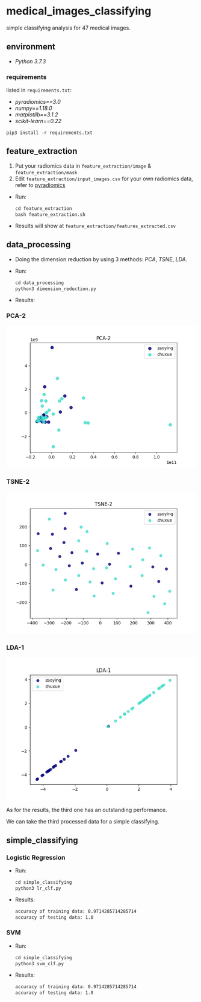 # medical_images_classifying

simple classifying analysis for 47 medical images.

## environment

- *Python 3.7.3*

### requirements

listed in `requirements.txt`:

- *pyradiomics==3.0*
- *numpy==1.18.0*
- *matplotlib==3.1.2*
- *scikit-learn==0.22*

```shell
pip3 install -r requirements.txt
```

## feature_extraction

1. Put your radiomics data in `feature_extraction/image` & `feature_extraction/mask` 
2. Edit `feature_extraction/input_images.csv` for your own radiomics data, refer to [pyradiomics](https://github.com/radiomics/pyradiomics)

- Run:

  ```shell
  cd feature_extraction
  bash feature_extraction.sh
  ```

- Results will show at `feature_extraction/features_extracted.csv`

## data_processing

- Doing the dimension reduction by using 3 methods: *PCA*, *TSNE*, *LDA*.

- Run:

  ```shell
  cd data_processing
  python3 dimension_reduction.py
  ```

- Results:

### PCA-2

![](https://raw.githubusercontent.com/YuYuYuZero/medical_images_classifying/master/data_processing/PCA-2.jpg)

### TSNE-2

![](https://raw.githubusercontent.com/YuYuYuZero/medical_images_classifying/master/data_processing/TSNE-2.jpg)

### LDA-1

![](https://raw.githubusercontent.com/YuYuYuZero/medical_images_classifying/master/data_processing/LDA-1.jpg)

As for the results, the third one has an outstanding performance. 

We can take the third processed data for a simple classifying.

## simple_classifying

### Logistic Regression

- Run:

  ```shell
  cd simple_classifying
  python3 lr_clf.py
  ```

- Results:

  ```
  accuracy of training data: 0.9714285714285714
  accuracy of testing data: 1.0
  ```

### SVM

- Run:

  ```shell
  cd simple_classifying
  python3 svm_clf.py
  ```

- Results:

  ```
  accuracy of training data: 0.9714285714285714
  accuracy of testing data: 1.0
  ```


